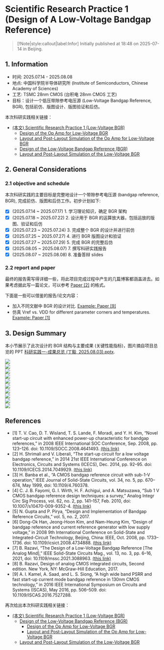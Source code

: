 # Scientific Research Practice 1 (Design of A Low-Voltage Bandgap Reference)

> [!Note|style:callout|label:Infor]
Initially published at 18:48 on 2025-07-14 in Beijing.



## 1. Information

- 时间: 2025.07.14 - 2025.08.08
- 地点: 中国科学院半导体研究所 (Institute of Semiconductors, Chinese Academy of Sciences)
- 工艺: TSMC 28nm CMOS (台积电 28nm CMOS 工艺)
- 目标：设计一个低压带隙参考电压源 (Low-Voltage Bandgap Reference, BGR), 包括前仿、版图设计、版图验证和后仿。

本次科研实践相关链接：
- [(本文) Scientific Research Practice 1 (Low-Voltage BGR)](<Projects/Scientific Research Practice 1 (Low-Voltage BGR).md>)
    - [Design of the Op Amp for Low-Voltage BGR](<AnalogICDesigns/202507_tsmcN28_OpAmp__nulling-Miller.md>)
    - [Layout and Post-Layout Simulation of the Op Amp for Low-Voltage BGR](<AnalogICDesigns/202507_tsmcN28_OpAmp__nulling-Miller__layout.md>)
    - [Design of the Low-Voltage Bandgap Reference (BGR)](<AnalogICDesigns/202507_tsmcN28_BGR__scientific_research_practice_1.md>)
    - [Layout and Post-Layout Simulation of the Low-Voltage BGR](<AnalogICDesigns/202507_tsmcN28_BGR__scientific_research_practice_1__layout.md>)

## 2. General Considerations

### 2.1 objective and schedule

本次科研实践的主要目标是完整地设计一个带隙参考电压源 (bandgap reference, BGR), 完成前仿、版图和后仿工作。初步计划如下:

- [x] (2025.07.14 ~ 2025.07.17) 1\. 学习理论知识，确定 BGR 架构
- [x] (2025.07.18 ~ 2025.07.22) 2\. 设计用于 BGR 的运算放大器，包括运放的版图、验证和后仿
- [x] (2025.07.23 ~ 2025.07.24) 3\. 完成整个 BGR 的设计并进行前仿 
- [x] (2025.07.25 ~ 2025.07.27) 4\. 进行 BGR 版图设计和验证
- [x] (2025.07.27 ~ 2025.07.29) 5\. 完成 BGR 的完整后仿
- [x] (2025.08.05 ~ 2025.08.07) 7\. 撰写科研实践报告
- [x] (2025.08.07 ~ 2025.08.08) 8\. 准备答辩 slides

### 2.2 report and paper

最终的报告需写得详细一些，将此项目完成过程中产生的几篇博客都涵盖进去。如果考虑据此写一篇论文，可以参考 [Paper [2]](https://ieeexplore.ieee.org/stamp/stamp.jsp?tp=&arnumber=7049929) 的格式。

下面是一些可以借鉴的报告/论文内容：
- 加入不同文献中 BGR 的设计对比. [Example: Paper [9]](https://ieeexplore.ieee.org/stamp/stamp.jsp?tp=&arnumber=7527288)
- 仿真 Vref vs. VDD for different parameter corners and temperatures. [Example: Paper [1]](https://ieeexplore.ieee.org/stamp/stamp.jsp?tp=&arnumber=4641493)



## 3. Design Summary

本小节展示了此次设计的 BGR 结构与主要成果 (关键性能指标)，图片摘自项目总览的 PPT [科研实践一-成果总览 (丁毅, 2025.08.03).pptx](https://www.writebug.com/static/uploads/2025/8/5/6903e0d4c0922bfeb167773ddf1498a3.pptx).


<div class="center"><img src="https://imagebank-0.oss-cn-beijing.aliyuncs.com/VS-PicGo/2025-07-30-00-38-04_Scientific Research Practice 1 (Low-Voltage BGR).png"/></div>
<div class="center"><img src="https://imagebank-0.oss-cn-beijing.aliyuncs.com/VS-PicGo/2025-07-30-00-38-20_Scientific Research Practice 1 (Low-Voltage BGR).png"/></div>
<div class="center"><img src="https://imagebank-0.oss-cn-beijing.aliyuncs.com/VS-PicGo/2025-07-30-00-38-32_Scientific Research Practice 1 (Low-Voltage BGR).png"/></div>
<div class="center"><img src="https://imagebank-0.oss-cn-beijing.aliyuncs.com/VS-PicGo/2025-07-30-00-38-45_Scientific Research Practice 1 (Low-Voltage BGR).png"/></div>
<div class="center"><img src="https://imagebank-0.oss-cn-beijing.aliyuncs.com/VS-PicGo/2025-07-30-00-38-52_Scientific Research Practice 1 (Low-Voltage BGR).png"/></div>
<div class="center"><img src="https://imagebank-0.oss-cn-beijing.aliyuncs.com/VS-PicGo/2025-07-30-00-39-12_Scientific Research Practice 1 (Low-Voltage BGR).png"/></div>
<div class="center"><img src="https://imagebank-0.oss-cn-beijing.aliyuncs.com/VS-PicGo/2025-07-30-00-39-24_Scientific Research Practice 1 (Low-Voltage BGR).png"/></div>
<div class="center"><img src="https://imagebank-0.oss-cn-beijing.aliyuncs.com/VS-PicGo/2025-07-30-00-39-37_Scientific Research Practice 1 (Low-Voltage BGR).png"/></div>
<div class="center"><img src="https://imagebank-0.oss-cn-beijing.aliyuncs.com/VS-PicGo/2025-07-30-00-39-52_Scientific Research Practice 1 (Low-Voltage BGR).png"/></div>
<div class="center"><img src="https://imagebank-0.oss-cn-beijing.aliyuncs.com/VS-PicGo/2025-07-30-00-40-03_Scientific Research Practice 1 (Low-Voltage BGR).png"/></div>




## References

- [1] T. V. Cao, D. T. Wisland, T. S. Lande, F. Moradi, and Y. H. Kim, “Novel start-up circuit with enhanced power-up characteristic for bandgap references,” in 2008 IEEE International SOC Conference, Sep. 2008, pp. 123–126. doi: 10.1109/SOCC.2008.4641493. [(this link)](https://ieeexplore.ieee.org/stamp/stamp.jsp?tp=&arnumber=4641493)
- [2] H. Shrimali and V. Liberali, “The start-up circuit for a low voltage bandgap reference,” in 2014 21st IEEE International Conference on Electronics, Circuits and Systems (ICECS), Dec. 2014, pp. 92–95. doi: 10.1109/ICECS.2014.7049929. [(this link)](https://ieeexplore.ieee.org/stamp/stamp.jsp?tp=&arnumber=7049929)
- [3] H. Banba et al., “A CMOS bandgap reference circuit with sub-1-V operation,” IEEE Journal of Solid-State Circuits, vol. 34, no. 5, pp. 670–674, May 1999, doi: 10.1109/4.760378.
- [4] C. J. B. Fayomi, G. I. Wirth, H. F. Achigui, and A. Matsuzawa, “Sub 1 V CMOS bandgap reference design techniques: a survey,” Analog Integr Circ Sig Process, vol. 62, no. 2, pp. 141–157, Feb. 2010, doi: 10.1007/s10470-009-9352-4. [(this link)](http://ieeexplore.ieee.org/document/4734888/) 
- [5] N. Gupta and P. Pirya, “Design and Implementation of Bandgap Reference Circuits,” vol. 5, no. 2, 2017.
- [6] Dong-Ok Han, Jeong-Hoon Kim, and Nam-Heung Kim, “Design of bandgap reference and current reference generator with low supply voltage,” in 2008 9th International Conference on Solid-State and Integrated-Circuit Technology, Beijing, China: IEEE, Oct. 2008, pp. 1733–1736. doi: 10.1109/icsict.2008.4734888. [(this link)](https://doi.org/10.1007/s10470-009-9352-4) 
- [7] B. Razavi, “The Design of a Low-Voltage Bandgap Reference [The Analog Mind],” IEEE Solid-State Circuits Mag., vol. 13, no. 3, pp. 6–16, 2021, doi: 10.1109/mssc.2021.3088963. [(this link)](https://ieeexplore.ieee.org/stamp/stamp.jsp?tp=&arnumber=9523469)
- [8] B. Razavi, Design of analog CMOS integrated circuits, Second edition. New York, NY: McGraw-Hill Education, 2017.
- [9] A. I. Kamel, A. Saad, and L. S. Siong, “A high wide band PSRR and fast start-up current mode bandgap reference in 130nm CMOS technology,” in 2016 IEEE International Symposium on Circuits and Systems (ISCAS), May 2016, pp. 506–509. doi: 10.1109/ISCAS.2016.7527288.



再次给出本次科研实践相关链接：
- [(本文) Scientific Research Practice 1 (Low-Voltage BGR)](<Projects/Scientific Research Practice 1 (Low-Voltage BGR).md>)
    - [Design of the Low-Voltage Bandgap Reference (BGR)](<AnalogICDesigns/202507_tsmcN28_BGR__scientific_research_practice_1.md>)
        - [Design of the Op Amp for Low-Voltage BGR](<AnalogICDesigns/202507_tsmcN28_OpAmp__nulling-Miller.md>)
        - [Layout and Post-Layout Simulation of the Op Amp for Low-Voltage BGR](<AnalogICDesigns/202507_tsmcN28_OpAmp__nulling-Miller__layout.md>)
    - [Layout and Post-Layout Simulation of the Low-Voltage BGR](<AnalogICDesigns/202507_tsmcN28_BGR__scientific_research_practice_1__layout.md>)

